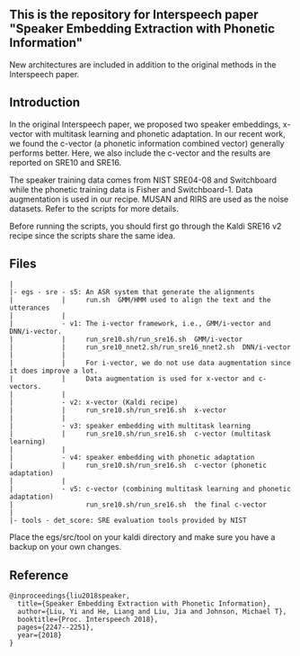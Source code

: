 ## This is the repository for Interspeech paper "Speaker Embedding Extraction with Phonetic Information" 

New architectures are included in addition to the original methods in the Interspeech paper.

## Introduction

In the original Interspeech paper, we proposed two speaker embeddings, x-vector with multitask learning and phonetic adaptation. 
In our recent work, we found the c-vector (a phonetic information combined vector) generally performs better. Here, we also include the c-vector and the results are reported on SRE10 and SRE16. 

The speaker training data comes from NIST SRE04-08 and Switchboard while the phonetic training data is Fisher and Switchboard-1. Data augmentation is used in our recipe. MUSAN and RIRS are used as the noise datasets. Refer to the scripts for more details. 

Before running the scripts, you should first go through the Kaldi SRE16 v2 recipe since the scripts share the same idea.

## Files

```
|
|- egs - sre - s5: An ASR system that generate the alignments
|            |     run.sh  GMM/HMM used to align the text and the utterances
|            |
|            - v1: The i-vector framework, i.e., GMM/i-vector and DNN/i-vector. 
|            |     run_sre10.sh/run_sre16.sh  GMM/i-vector
|            |     run_sre10_nnet2.sh/run_sre16_nnet2.sh  DNN/i-vector
|            |    
|            |     For i-vector, we do not use data augmentation since it does improve a lot.
|            |     Data augmentation is used for x-vector and c-vectors. 
|            |
|            - v2: x-vector (Kaldi recipe)
|            |     run_sre10.sh/run_sre16.sh  x-vector
|            |
|            - v3: speaker embedding with multitask learning
|            |     run_sre10.sh/run_sre16.sh  c-vector (multitask learning)
|            |
|            - v4: speaker embedding with phonetic adaptation
|            |     run_sre10.sh/run_sre16.sh  c-vector (phonetic adaptation)
|            |     
|            - v5: c-vector (combining multitask learning and phonetic adaptation)
|                  run_sre10.sh/run_sre16.sh  the final c-vector
|
|- tools - det_score: SRE evaluation tools provided by NIST
```

Place the egs/src/tool on your kaldi directory and make sure you have a backup on your own changes.

## Reference

```
@inproceedings{liu2018speaker,
  title={Speaker Embedding Extraction with Phonetic Information},
  author={Liu, Yi and He, Liang and Liu, Jia and Johnson, Michael T},
  booktitle={Proc. Interspeech 2018},
  pages={2247--2251},
  year={2018}
}
```

